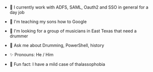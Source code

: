 #

- 🔐 I currently work with ADFS, SAML, Oauth2
     and SSO in general for a day job

- 🌱 I'm teaching my sons how to Google

- 🥁 I'm looking for a group of musicians in
     East Texas that need a drummer

- 💬 Ask me about Drumming, PowerShell, history

- ✨ Pronouns: He / Him

- 🌊 Fun fact: I have a mild case of thalassophobia
